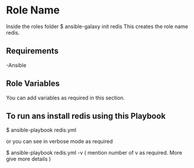Role Name
=========
Inside the roles folder
$ ansible-galaxy init redis
This creates the role name redis.

Requirements
------------
-Ansible

Role Variables
--------------

You can add variables as required in this section.


To run ans install redis using this  Playbook
----------------
$ ansible-playbook redis.yml 

or you can see in verbose mode as required

$ ansible-playbook redis.yml -v  ( mention number of v as required. More give more details )